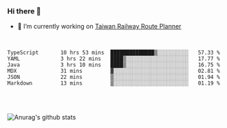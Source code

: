 ### Hi there 👋

- 🔭 I’m currently working on [Taiwan Railway Route Planner](https://github.com/Taiwan-Railway-Route-Planner)

<br/>

<!--START_SECTION:waka-->

```text
TypeScript       10 hrs 53 mins  ██████████████▒░░░░░░░░░░   57.33 %
YAML             3 hrs 22 mins   ████▒░░░░░░░░░░░░░░░░░░░░   17.77 %
Java             3 hrs 10 mins   ████▒░░░░░░░░░░░░░░░░░░░░   16.75 %
MDX              31 mins         ▓░░░░░░░░░░░░░░░░░░░░░░░░   02.81 %
JSON             22 mins         ▒░░░░░░░░░░░░░░░░░░░░░░░░   01.94 %
Markdown         13 mins         ▒░░░░░░░░░░░░░░░░░░░░░░░░   01.19 %
```

<!--END_SECTION:waka-->

<br/>
<br/>

![Anurag's github stats](https://github-readme-stats.vercel.app/api?username=DepickereSven&show_icons=true&theme=tokyonight)



<!--
**DepickereSven/DepickereSven** is a ✨ _special_ ✨ repository because its `README.md` (this file) appears on your GitHub profile.

Here are some ideas to get you started:

- 🔭 I’m currently working on ...
- 🌱 I’m currently learning ...
- 👯 I’m looking to collaborate on ...
- 🤔 I’m looking for help with ...
- 💬 Ask me about ...
- 📫 How to reach me: ...
- 😄 Pronouns: ...
- ⚡ Fun fact: ...
-->
